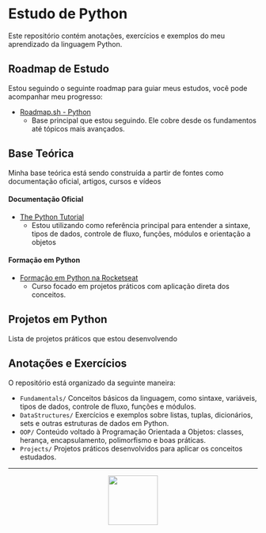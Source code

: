 # Estudo de Python

Este repositório contém anotações, exercícios e exemplos do meu aprendizado da linguagem Python.



## Roadmap de Estudo

Estou seguindo o seguinte roadmap para guiar meus estudos, você pode acompanhar meu progresso:
- [Roadmap.sh - Python](https://roadmap.sh/python?s=6802bd806057cdb1a28001dd)
  - Base principal que estou seguindo. Ele cobre desde os fundamentos até tópicos mais avançados.

## Base Teórica

Minha base teórica está sendo construída a partir de fontes como documentação oficial, artigos, cursos e vídeos

#### Documentação Oficial
- [The Python Tutorial](https://docs.python.org/3.13/tutorial/)  
  - Estou utilizando como referência principal para entender a sintaxe, tipos de dados, controle de fluxo, funções, módulos e orientação a objetos

#### Formação em Python
- [Formação em Python na Rocketseat](https://www.rocketseat.com.br/formacao/python)
  - Curso focado em projetos práticos com aplicação direta dos conceitos.

## Projetos em Python

Lista de projetos práticos que estou desenvolvendo


## Anotações e Exercícios

O repositório está organizado da seguinte maneira:
- `Fundamentals/` Conceitos básicos da linguagem, como sintaxe, variáveis, tipos de dados, controle de fluxo, funções e módulos.
- `DataStructures/` Exercícios e exemplos sobre listas, tuplas, dicionários, sets e outras estruturas de dados em Python.
- `OOP/` Conteúdo voltado à Programação Orientada a Objetos: classes, herança, encapsulamento, polimorfismo e boas práticas.
- `Projects/` Projetos práticos desenvolvidos para aplicar os conceitos estudados.

---

<p align="center">
  <img src="https://cdn.jsdelivr.net/gh/devicons/devicon@latest/icons/python/python-original.svg" width="100"/>
</p>


